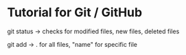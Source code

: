 # Tutorial for Git / GitHub

 git status -> checks for modified files, new files, deleted files

 git add -> . for all files, "name" for specific file